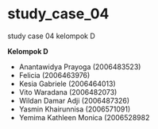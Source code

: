 # study_case_04
study case 04 kelompok D

**Kelompok D**
*   Anantawidya Prayoga (2006483523)
*   Felicia (2006463976)
*   Kesia Gabriele (2006464013)
*   Vito Waradana (2006482073)
*   Wildan Damar Adji (2006487326)
*   Yasmin Khairunnisa (2006571091)
*   Yemima Kathleen Monica (2006528982
